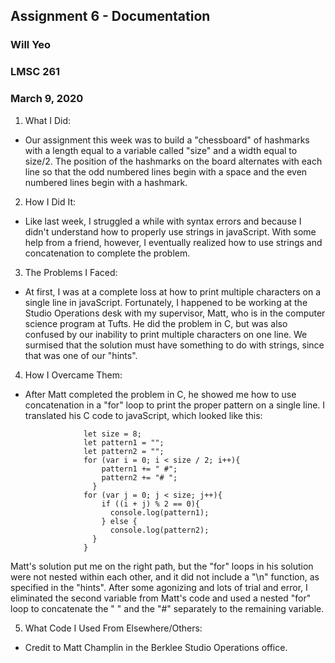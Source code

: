 ## Assignment 6 - Documentation
### Will Yeo
### LMSC 261
### March 9, 2020

1. What I Did:
- Our assignment this week was to build a "chessboard" of hashmarks with a length equal to a variable called "size" and a width equal to size/2. The position of the hashmarks on the board alternates with each line so that the odd numbered lines begin with a space and the even numbered lines begin with a hashmark.

2. How I Did It:
- Like last week, I struggled a while with syntax errors and because I didn't understand how to properly use strings in javaScript. With some help from a friend, however, I eventually realized how to use strings and concatenation to complete the problem.

3. The Problems I Faced:
- At first, I was at a complete loss at how to print multiple characters on a single line in javaScript. Fortunately, I happened to be working at the Studio Operations desk with my supervisor, Matt, who is in the computer science program at Tufts. He did the problem in C, but was also confused by our inability to print multiple characters on one line. We surmised that the solution must have something to do with strings, since that was one of our "hints".

4. How I Overcame Them:
-  After Matt completed the problem in C, he showed me how to use concatenation in a "for" loop to print the proper pattern on a single line. I translated his C code to javaScript, which looked like this:

                    let size = 8;
                    let pattern1 = "";
                    let pattern2 = "";
                    for (var i = 0; i < size / 2; i++){
                        pattern1 += " #";
                        pattern2 += "# ";
                      }
                    for (var j = 0; j < size; j++){
                        if ((i + j) % 2 == 0){
                          console.log(pattern1);
                        } else {
                          console.log(pattern2);
                      }
                    }

Matt's solution put me on the right path, but the "for" loops in his solution were not nested within each other, and it did not include a "\n" function, as specified in the "hints". After some agonizing and lots of trial and error, I eliminated the second variable from Matt's code and used a nested "for" loop to concatenate the " " and the "#" separately to the remaining variable.

5. What Code I Used From Elsewhere/Others:
- Credit to Matt Champlin in the Berklee Studio Operations office.

